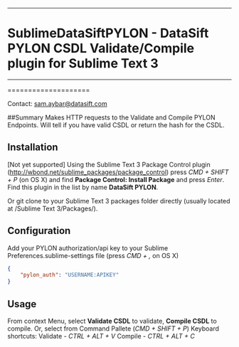 ***
# SublimeDataSiftPYLON - DataSift PYLON CSDL Validate/Compile plugin for Sublime Text 3
***
====================

Contact: [sam.aybar@datasift.com](mailto:sam.aybar@datasift.com)

##Summary
Makes HTTP requests to the Validate and Compile PYLON Endpoints. Will tell if you have valid CSDL or return the hash for the CSDL.

## Installation
[Not yet supported]
Using the Sublime Text 3 Package Control plugin (http://wbond.net/sublime_packages/package_control)
press *CMD + SHIFT + P* (on OS X) and find **Package Control: Install Package** and press *Enter*.
Find this plugin in the list by name **DataSift PYLON**.

Or git clone to your Sublime Text 3 packages folder directly (usually located at /Sublime Text 3/Packages/).

## Configuration
Add your PYLON authorization/api key to your Sublime Preferences.sublime-settings file (press *CMD + ,* on OS X)
```json
{
    "pylon_auth": "USERNAME:APIKEY"
}
```
## Usage
From context Menu, select **Validate CSDL** to validate, **Compile CSDL** to compile.
Or, select from Command Pallete (*CMD + SHIFT + P*)
Keyboard shortcuts:
Validate - *CTRL + ALT + V*
Compile - *CTRL + ALT + C*